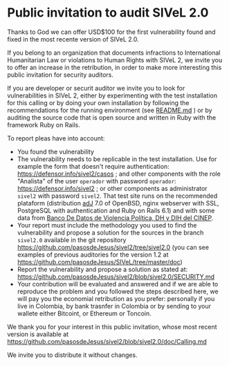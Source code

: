 # Public invitation to audit SIVeL 2.0

Thanks to God we can offer USD$100 for the first vulnerability
found and fixed in the most recente version of SIVeL 2.0.

If you belong to an organization that documents 
infractions to International Humanitarian Law or
violations to Human Rights with SIVeL 2, we invite you
to offer an increase in the retribution, in order to 
make more interesting this public invitation for
security auditors.

If you are developer or securit auditor we invite you
to look for vulnerabilities in SIVeL 2, either by
experimenting with the test installation for this calling
or by doing your own installation by following the
recommendations for the running environment
(see [README.md](https://github.com/pasosdeJesus/sivel2/blob/sivel2.0/README.md) )
or by auditing the source code that is open source and written
in Ruby with the framework Ruby on Rails.

To report pleas have into account:
* You found the vulnerability
* The vulnerability needs to be replicable in the test installation.
  Use for example the form that doesn't require authentication:
  <https://defensor.info/sivel2/casos> ;
  and other components with the role "Analista" of the user
  `operador` with password `operador`: 
  <https://defensor.info/sivel2> ;
  or other components as administrator `sivel2` with password `sivel2`.
  That test site runs on the recommended plataform
  (distribution [adJ](https://aprendiendo.pasosdeJesus.org) 7.0
  of OpenBSD, nginx webserver with SSL,
  PostgreSQL with authentication and Ruby on Rails 6.1)
  and with some data from 
  [Banco De Datos de Violencia Política, DH y DIH del CINEP](http://www.nocheyniebla.org).
* Your report must include the methodology you used to find the
  vulnerability and propose a solution for the sources in the 
  branch `sivel2.0` available in the git repository
  https://github.com/pasosdeJesus/sivel2/tree/sivel2.0
  (you can see examples of previous auditories for the version 1.2 at
   <https://github.com/pasosdeJesus/SIVeL/tree/master/doc>)
* Report the vulnerability and propose a solution as stated at:
  <https://github.com/pasosdeJesus/sivel2/blob/sivel2.0/SECURITY.md>
* Your contribution will be evaluated and answered and if we are able
  to reproduce the problem and you followed the steps described here,
  we will pay you the economial retribution as you prefer:
  personally if you live in Colombia, by bank trasnfer in Colombia
  or by sending to your wallete either Bitcoint, or Ethereum or Toncoin.

We thank you for your interest in this public invitation, whose most recent
version is available at
<https://github.com/pasosdeJesus/sivel2/blob/sivel2.0/doc/Calling.md>

We invite you to distribute it without changes.
